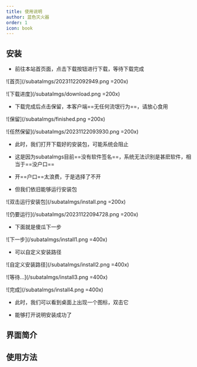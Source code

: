 ```yaml
---
title: 使用说明
author: 蓝色灭火器
order: 1
icon: book
---
```


## 安装

- 前往本站首页面，点击下载按钮进行下载，等待下载完成

![首页](/subataImgs/20231122092949.png =200x)

![下载进度](/subataImgs/download.png =200x)

- 下载完成后点击保留，本客户端==无任何流氓行为==，请放心食用

![保留](/subataImgs/finished.png =200x)

![任然保留](/subataImgs/20231122093930.png =200x)

- 此时，我们打开下载好的安装包，可能系统会阻止

- 这是因为subataImgs目前==没有软件签名==，系统无法识别是甚麽软件，相当于==没户口==

- 开==户口==太浪费，于是选择了不开

- 但我们依旧能够运行安装包

![双击运行安装包](/subataImgs/install.png =200x)

![仍要运行](/subataImgs/20231122094728.png =200x)

- 下面就是傻瓜下一步

![下一步](/subataImgs/install1.png =400x)

- 可以自定义安装路径

![自定义安装路径](/subataImgs/install2.png =400x)

![等待...](/subataImgs/install3.png =400x)

![完成](/subataImgs/install4.png =400x)

- 此时，我们可以看到桌面上出现一个图标，双击它

- 能够打开说明安装成功了

## 界面简介

## 使用方法
